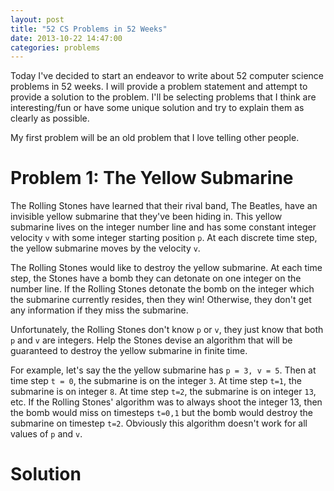 ```yaml
---
layout: post
title: "52 CS Problems in 52 Weeks"
date: 2013-10-22 14:47:00
categories: problems
---
```


Today I've decided to start an endeavor to write about 52 computer science problems in 52 weeks. I will provide a problem statement and attempt to provide a solution to the problem. I'll be selecting problems that I think are interesting/fun or have some unique solution and try to explain them as clearly as possible.

My first problem will be an old problem that I love telling other people.

# Problem 1: The Yellow Submarine

The Rolling Stones have learned that their rival band, The Beatles, have an invisible yellow submarine that they've been hiding in. This yellow submarine lives on the integer number line and has some constant integer velocity `v` with some integer starting position `p`. At each discrete time step, the yellow submarine moves by the velocity `v`.

The Rolling Stones would like to destroy the yellow submarine. At each time step, the Stones have a bomb they can detonate on one integer on the number line. If the Rolling Stones detonate the bomb on the integer which the submarine currently resides, then they win! Otherwise, they don't get any information if they miss the submarine.

Unfortunately, the Rolling Stones don't know `p` or `v`, they just know that both `p` and `v` are integers. Help the Stones devise an algorithm that will be guaranteed to destroy the yellow submarine in finite time.

For example, let's say the the yellow submarine has `p = 3, v = 5`. Then at time step `t = 0`, the submarine is on the integer `3`. At time step `t=1`, the submarine is on integer `8`. At time step `t=2`, the submarine is on integer `13`, etc. If the Rolling Stones' algorithm was to always shoot the integer 13, then the bomb would miss on timesteps `t=0,1` but the bomb would destroy the submarine on timestep `t=2`. Obviously this algorithm doesn't work for all values of `p` and `v`.

# Solution
